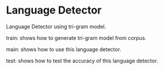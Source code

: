 Language Detector
=================

Language Detector using tri-gram model.

train: shows how to generate tri-gram model from corpus.

main: shows how to use this language detector.

test: shows how to test the accuracy of this language detector.
